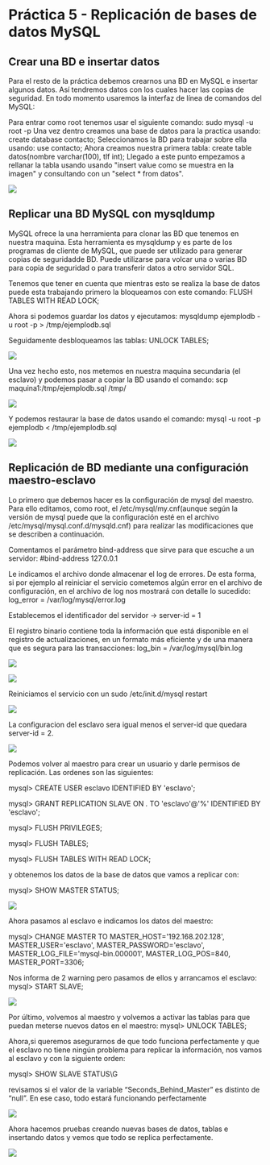 # Práctica 5 -  Replicación de bases de datos MySQL

## Crear una BD e insertar datos

Para  el  resto  de  la  práctica  debemos  crearnos  una  BD  en  MySQL  e  insertar  algunos 
datos.  Así  tendremos  datos  con  los  cuales  hacer  las  copias  de  seguridad. En todo 
momento usaremos la interfaz de línea de comandos del MySQL:

Para entrar como root tenemos usar el siguiente comando: sudo mysql -u root -p
Una vez dentro creamos una base de datos para la practica usando: create database contacto;
Seleccionamos la BD para trabajar sobre ella usando: use contacto;
Ahora creamos nuestra primera tabla: create table datos(nombre varchar(100), tlf int);
Llegado a este punto empezamos a rellanar la tabla usando usando "insert value como se muestra en la imagen" y consultando con un "select * from datos".

![](Captura29.PNG)

## Replicar una BD MySQL con mysqldump

MySQL  ofrece  la  una  herramienta  para  clonar  las  BD  que  tenemos  en  nuestra 
maquina. Esta herramienta es mysqldump y es parte de los programas  de  cliente  de  MySQL,  que  puede  ser  utilizado 
para generar copias de seguridadde BD. Puede utilizarse para volcar una o varias BD para copia de seguridad o para  transferir   datos   a   otro servidor SQL. 

Tenemos que tener en cuenta que mientras esto se realiza la base de datos puede esta trabajando primero la bloqueamos con este comando: FLUSH TABLES WITH READ LOCK;

Ahora si podemos guardar los datos y ejecutamos: 
 mysqldump ejemplodb -u root -p > /tmp/ejemplodb.sql

Seguidamente desbloqueamos las tablas: UNLOCK TABLES;

![](Captura30.PNG)

Una vez hecho esto, nos metemos en nuestra maquina secundaria (el esclavo) y podemos pasar a copiar la BD usando el comando: scp maquina1:/tmp/ejemplodb.sql /tmp/

![](Captura31.PNG)

Y podemos restaurar la base de datos usando el comando: mysql -u root -p ejemplodb < /tmp/ejemplodb.sql

![](Captura32.PNG)

## Replicación de BD mediante una configuración maestro-esclavo

Lo  primero  que  debemos  hacer  es  la  configuración  de  mysql  del  maestro.  Para  ello 
editamos, como root, el /etc/mysql/my.cnf(aunque según la versión de mysql puede que  la  configuración  esté  en  el  archivo 
/etc/mysql/mysql.conf.d/mysqld.cnf) para realizar las modificaciones que se describen a continuación.

Comentamos el parámetro bind-address que sirve para que escuche a un servidor:
#bind-address 127.0.0.1

Le indicamos  el  archivo  donde  almacenar  el  log  de  errores. De  esta  forma,  si  por 
ejemplo al  reiniciar  el  servicio  cometemos  algún  error  en  el  archivo  de  configuración,
en el archivo de log nos mostrará con detalle lo sucedido: log_error = /var/log/mysql/error.log

Establecemos el identificador del servidor -> server-id = 1

El  registro  binario  contiene  toda  la  información  que  está  disponible  en  el  registro  de 
actualizaciones, en un formato más eficiente y de una manera que es segura para las 
transacciones:
log_bin = /var/log/mysql/bin.log

![](Captura33.PNG)

![](Captura34.PNG)

Reiniciamos el servicio con un sudo /etc/init.d/mysql restart

![](Captura35.PNG)

La configuracion del esclavo sera igual menos el server-id que quedara server-id = 2.

![](Captura36.PNG)

Podemos volver al maestro para crear un usuario y darle permisos de replicación.
Las ordenes son las siguientes:

mysql> CREATE USER esclavo IDENTIFIED BY 'esclavo';

mysql> GRANT   REPLICATION   SLAVE   ON   *.*   TO   'esclavo'@'%' 
IDENTIFIED BY 'esclavo';

mysql> FLUSH PRIVILEGES;

mysql> FLUSH TABLES;

mysql> FLUSH TABLES WITH READ LOCK;

y obtenemos los datos de la base de datos que vamos a replicar con:

 mysql> SHOW MASTER STATUS;


![](Captura37.PNG)

Ahora pasamos al esclavo e indicamos los datos del maestro:

mysql> CHANGE  MASTER TO  MASTER_HOST='192.168.202.128', 
MASTER_USER='esclavo',  MASTER_PASSWORD='esclavo', 
MASTER_LOG_FILE='mysql-bin.000001', MASTER_LOG_POS=840, 
MASTER_PORT=3306;

Nos informa de 2 warning pero pasamos de ellos y arrancamos el esclavo:
mysql> START SLAVE;


![](Captura38.PNG)

Por  último,  volvemos  al  maestro  y  volvemos  a  activar  las  tablas  para  que  puedan 
meterse nuevos datos en el maestro:
mysql> UNLOCK TABLES;

Ahora,si queremos asegurarnos de que todo funciona perfectamente y que el esclavo 
no tiene ningún problema para replicar la información, nos vamos al esclavo y con la 
siguiente orden:

mysql> SHOW SLAVE STATUS\G

revisamos si el valor de
la variable “Seconds_Behind_Master” es distinto de “null”. En ese caso, todo 
estará funcionando perfectamente

![](Captura39.PNG)

Ahora hacemos pruebas creando nuevas bases de datos, tablas e insertando datos y vemos que todo se replica perfectamente.

![](Captura40.PNG)

